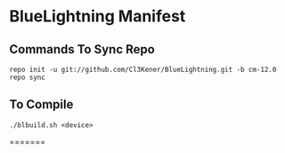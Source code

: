 BlueLightning Manifest
===========

Commands To Sync Repo
------------------

```
repo init -u git://github.com/Cl3Kener/BlueLightning.git -b cm-12.0
repo sync

```    

To Compile
------------------

```
./blbuild.sh <device>
```
=======



